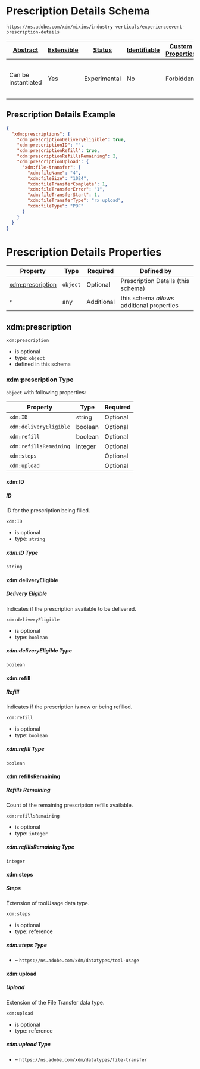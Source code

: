 
# Prescription Details Schema

```
https://ns.adobe.com/xdm/mixins/industry-verticals/experienceevent-prescription-details
```



| [Abstract](../../../../abstract.md) | [Extensible](../../../../extensions.md) | [Status](../../../../status.md) | [Identifiable](../../../../id.md) | [Custom Properties](../../../../extensions.md) | [Additional Properties](../../../../extensions.md) | Defined In |
|-------------------------------------|-----------------------------------------|---------------------------------|-----------------------------------|------------------------------------------------|----------------------------------------------------|------------|
| Can be instantiated | Yes | Experimental | No | Forbidden | Permitted | [mixins/experience-event/industry-verticals/experienceevent-prescription-details.schema.json](mixins/experience-event/industry-verticals/experienceevent-prescription-details.schema.json) |

## Prescription Details Example
```json
{
  "xdm:prescriptions": {
    "xdm:prescriptionDeliveryEligible": true,
    "xdm:prescriptionID": "",
    "xdm:prescriptionRefill": true,
    "xdm:prescriptionRefillsRemaining": 2,
    "xdm:prescriptionUpload": {
      "xdm:file-transfer": {
        "xdm:fileName": "4",
        "xdm:fileSize": "1024",
        "xdm:fileTransferComplete": 1,
        "xdm:fileTransferError": "1",
        "xdm:fileTransferStart": 1,
        "xdm:fileTransferType": "rx upload",
        "xdm:fileType": "PDF"
      }
    }
  }
}
```

# Prescription Details Properties

| Property | Type | Required | Defined by |
|----------|------|----------|------------|
| [xdm:prescription](#xdmprescription) | `object` | Optional | Prescription Details (this schema) |
| `*` | any | Additional | this schema *allows* additional properties |

## xdm:prescription


`xdm:prescription`
* is optional
* type: `object`
* defined in this schema

### xdm:prescription Type


`object` with following properties:


| Property | Type | Required |
|----------|------|----------|
| `xdm:ID`| string | Optional |
| `xdm:deliveryEligible`| boolean | Optional |
| `xdm:refill`| boolean | Optional |
| `xdm:refillsRemaining`| integer | Optional |
| `xdm:steps`|  | Optional |
| `xdm:upload`|  | Optional |



#### xdm:ID
##### ID

ID for the prescription being filled.

`xdm:ID`
* is optional
* type: `string`

##### xdm:ID Type


`string`








#### xdm:deliveryEligible
##### Delivery Eligible

Indicates if the prescription available to be delivered.

`xdm:deliveryEligible`
* is optional
* type: `boolean`

##### xdm:deliveryEligible Type


`boolean`







#### xdm:refill
##### Refill

Indicates if the prescription is new or being refilled.

`xdm:refill`
* is optional
* type: `boolean`

##### xdm:refill Type


`boolean`







#### xdm:refillsRemaining
##### Refills Remaining

Count of the remaining prescription refills available.

`xdm:refillsRemaining`
* is optional
* type: `integer`

##### xdm:refillsRemaining Type


`integer`








#### xdm:steps
##### Steps

Extension of toolUsage data type.

`xdm:steps`
* is optional
* type: reference

##### xdm:steps Type


* []() – `https://ns.adobe.com/xdm/datatypes/tool-usage`







#### xdm:upload
##### Upload

Extension of the File Transfer data type.

`xdm:upload`
* is optional
* type: reference

##### xdm:upload Type


* []() – `https://ns.adobe.com/xdm/datatypes/file-transfer`









